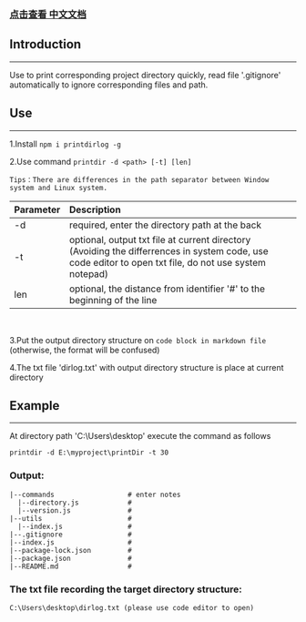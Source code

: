 ### [点击查看 中文文档](https://github.com/Maikscau/printdirlog/blob/master/README_Chinese.md)

## Introduction
***
Use to print corresponding project directory quickly, read file '.gitignore' automatically to ignore corresponding files and path.

## Use
***
1.Install `npm i printdirlog -g`

2.Use command `printdir -d <path> [-t] [len]`

    Tips：There are differences in the path separator between Window system and Linux system.

| Parameter | Description |
| :-------- | :--------|
| -d  | required, enter the directory path at the back |
| -t  | optional, output txt file at current directory (Avoiding the differrences in system code, use code editor to open txt file, do not use system notepad) |
| len | optional, the distance from identifier '#' to the beginning of the line |
<br/>

3.Put the output directory structure on `code block in markdown file` (otherwise, the format will be confused)

4.The txt file 'dirlog.txt' with output directory structure is place at current directory

## Example
***
At directory path 'C:\Users\desktop' execute the command as follows

`printdir -d E:\myproject\printDir -t 30`


### Output:

```
|--commands                  # enter notes
  |--directory.js            #
  |--version.js              #
|--utils                     #
  |--index.js                #
|--.gitignore                #
|--index.js                  #
|--package-lock.json         #
|--package.json              #
|--README.md                 #
```

### The txt file recording the target directory structure:

    C:\Users\desktop\dirlog.txt (please use code editor to open)
